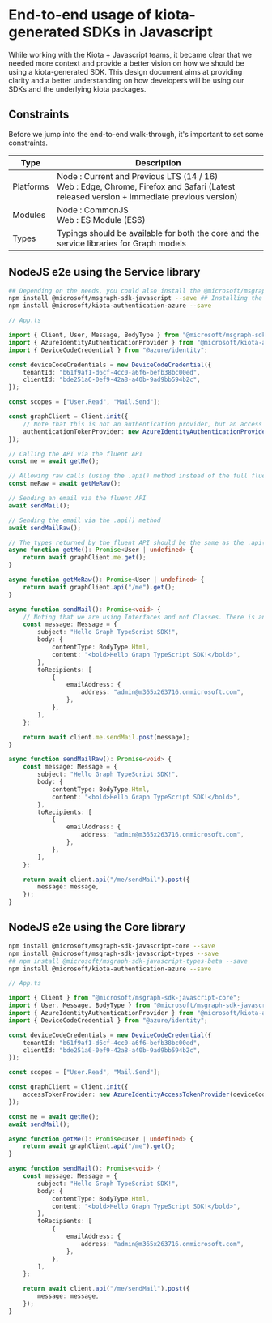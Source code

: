 # End-to-end usage of kiota-generated SDKs in Javascript

While working with the Kiota + Javascript teams, it became clear that we needed more context and provide a better vision on how we should be using a kiota-generated SDK. This design document aims at providing clarity and a better understanding on how developers will be using our SDKs and the underlying kiota packages.

## Constraints

Before we jump into the end-to-end walk-through, it's important to set some constraints.

| Type      | Description                                                                                                                                   |
| --------- | --------------------------------------------------------------------------------------------------------------------------------------------- |
| Platforms | Node : Current and Previous LTS (14 / 16)<br /> Web : Edge, Chrome, Firefox and Safari (Latest released version + immediate previous version) |
| Modules   | Node : CommonJS<br /> Web : ES Module (ES6)                                                                                                   |
| Types     | Typings should be available for both the core and the service libraries for Graph models                                                      |

## NodeJS e2e using the Service library

```bash
## Depending on the needs, you could also install the @microsoft/msgraph-sdk-javascript-beta side-by-side with the v1.0 one. Not covered in this walkthrough.
npm install @microsoft/msgraph-sdk-javascript --save ## Installing the Javascript service library should also install the core SDK and the types (based on the version of the service library).
npm install @microsoft/kiota-authentication-azure --save
```

```typescript
// App.ts

import { Client, User, Message, BodyType } from "@microsoft/msgraph-sdk-javascript";
import { AzureIdentityAuthenticationProvider } from "@microsoft/kiota-authentication-azure";
import { DeviceCodeCredential } from "@azure/identity";

const deviceCodeCredentials = new DeviceCodeCredential({
	tenantId: "b61f9af1-d6cf-4cc0-a6f6-befb38bc00ed",
	clientId: "bde251a6-0ef9-42a8-a40b-9ad9bb594b2c",
});

const scopes = ["User.Read", "Mail.Send"];

const graphClient = Client.init({
	// Note that this is not an authentication provider, but an access token provider.
	authenticationTokenProvider: new AzureIdentityAuthenticationProvider(deviceCodeCredentials, scopes),
});

// Calling the API via the fluent API
const me = await getMe();

// Allowing raw calls (using the .api() method instead of the full fluent API) is important for migration purposes and cases we don't know the resource beforehands (thinking Graph Explorer, mgt-get, etc.)
const meRaw = await getMeRaw();

// Sending an email via the fluent API
await sendMail();

// Sending the email via the .api() method
await sendMailRaw();

// The types returned by the fluent API should be the same as the .api() area. It should also be the same (or at least very similar) as the current @microsoft/microsoft-graph-types to offer seamless migration.
async function getMe(): Promise<User | undefined> {
	return await graphClient.me.get();
}

async function getMeRaw(): Promise<User | undefined> {
	return await graphClient.api("/me").get();
}

async function sendMail(): Promise<void> {
	// Noting that we are using Interfaces and not Classes. There is an open discussion about this topic here https://github.com/microsoft/kiota/issues/1013
	const message: Message = {
		subject: "Hello Graph TypeScript SDK!",
		body: {
			contentType: BodyType.Html,
			content: "<bold>Hello Graph TypeScript SDK!</bold>",
		},
		toRecipients: [
			{
				emailAddress: {
					address: "admin@m365x263716.onmicrosoft.com",
				},
			},
		],
	};

	return await client.me.sendMail.post(message);
}

async function sendMailRaw(): Promise<void> {
	const message: Message = {
		subject: "Hello Graph TypeScript SDK!",
		body: {
			contentType: BodyType.Html,
			content: "<bold>Hello Graph TypeScript SDK!</bold>",
		},
		toRecipients: [
			{
				emailAddress: {
					address: "admin@m365x263716.onmicrosoft.com",
				},
			},
		],
	};

	return await client.api("/me/sendMail").post({
		message: message,
	});
}
```

## NodeJS e2e using the Core library

```bash
npm install @microsoft/msgraph-sdk-javascript-core --save
npm install @microsoft/msgraph-sdk-javascript-types --save
## npm install @microsoft/msgraph-sdk-javascript-types-beta --save
npm install @microsoft/kiota-authentication-azure --save
```

```typescript
// App.ts

import { Client } from "@microsoft/msgraph-sdk-javascript-core";
import { User, Message, BodyType } from "@microsoft/msgraph-sdk-javascript-core-types";
import { AzureIdentityAuthenticationProvider } from "@microsoft/kiota-authentication-azure";
import { DeviceCodeCredential } from "@azure/identity";

const deviceCodeCredentials = new DeviceCodeCredential({
	tenantId: "b61f9af1-d6cf-4cc0-a6f6-befb38bc00ed",
	clientId: "bde251a6-0ef9-42a8-a40b-9ad9bb594b2c",
});

const scopes = ["User.Read", "Mail.Send"];

const graphClient = Client.init({
	accessTokenProvider: new AzureIdentityAccessTokenProvider(deviceCodeCredentials, scopes),
});

const me = await getMe();
await sendMail();

async function getMe(): Promise<User | undefined> {
	return await graphClient.api("/me").get();
}

async function sendMail(): Promise<void> {
	const message: Message = {
		subject: "Hello Graph TypeScript SDK!",
		body: {
			contentType: BodyType.Html,
			content: "<bold>Hello Graph TypeScript SDK!</bold>",
		},
		toRecipients: [
			{
				emailAddress: {
					address: "admin@m365x263716.onmicrosoft.com",
				},
			},
		],
	};

	return await client.api("/me/sendMail").post({
		message: message,
	});
}
```
